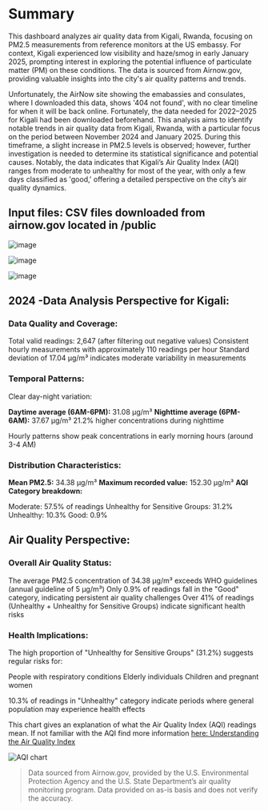 # Summary

This dashboard analyzes air quality data from Kigali, Rwanda, focusing on PM2.5 measurements from reference monitors at the US embassy. For context, Kigali experienced low visibility and haze/smog in early January 2025, prompting interest in exploring the potential influence of particulate matter (PM) on these conditions.
The data is sourced from Airnow.gov, providing valuable insights into the city's air quality patterns and trends.
              
Unfortunately, the AirNow site showing the emabassies and consulates, where I downloaded this data, shows '404 not found', with no clear timeline for when it will be back online. Fortunately, the data needed for 2022–2025 for Kigali had been downloaded beforehand.
              This analysis aims to identify notable trends in air quality data from Kigali, Rwanda, with a particular focus on the period between November 2024 and January 2025. 
              During this timeframe, a slight increase in PM2.5 levels is observed; however, further investigation is needed to determine its statistical significance and potential causes. 
              Notably, the data indicates that Kigali’s Air Quality Index (AQI) ranges from moderate to unhealthy for most of the year, with only a few days classified as 'good,' offering a detailed perspective on the city’s air quality dynamics.

## Input files: CSV files downloaded from airnow.gov located in /public


![image](https://github.com/user-attachments/assets/c08a1757-82b2-4112-a6ef-adf1efcb9d68)

![image](https://github.com/user-attachments/assets/3426c18c-464a-4022-8943-ad444975043b)


![image](https://github.com/user-attachments/assets/5524ef44-7e98-44de-9fc8-593468a8ae59)


## 2024 -Data Analysis Perspective for Kigali:

### Data Quality and Coverage:

Total valid readings: 2,647 (after filtering out negative values)
Consistent hourly measurements with approximately 110 readings per hour
Standard deviation of 17.04 µg/m³ indicates moderate variability in measurements


### Temporal Patterns:

Clear day-night variation:

**Daytime average (6AM-6PM):** 31.08 µg/m³
**Nighttime average (6PM-6AM):** 37.67 µg/m³
21.2% higher concentrations during nighttime


Hourly patterns show peak concentrations in early morning hours (around 3-4 AM)


### Distribution Characteristics:

**Mean PM2.5:** 34.38 µg/m³
**Maximum recorded value:** 152.30 µg/m³
**AQI Category breakdown:**

Moderate: 57.5% of readings
Unhealthy for Sensitive Groups: 31.2%
Unhealthy: 10.3%
Good: 0.9%





## Air Quality Perspective:

### Overall Air Quality Status:

The average PM2.5 concentration of 34.38 µg/m³ exceeds WHO guidelines (annual guideline of 5 µg/m³)
Only 0.9% of readings fall in the "Good" category, indicating persistent air quality challenges
Over 41% of readings (Unhealthy + Unhealthy for Sensitive Groups) indicate significant health risks


### Health Implications:

The high proportion of "Unhealthy for Sensitive Groups" (31.2%) suggests regular risks for:

People with respiratory conditions
Elderly individuals
Children and pregnant women


10.3% of readings in "Unhealthy" category indicate periods where general population may experience health effects

This chart gives an explanation of what the Air Quality Index (AQI) readings mean. If not familiar with the AQI find more information [here: Understanding the Air Quality Index](https://rdjarbeng.github.io/understanding-the-air-quality-index-aqi/)

![AQI chart](https://github.com/user-attachments/assets/71ff920f-068d-4706-aa0f-978d143e49fe)





> Data sourced from Airnow.gov, provided by the U.S. Environmental Protection Agency and the U.S. State Department’s air quality monitoring program. Data provided on as-is basis and does not verify the accuracy.



